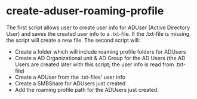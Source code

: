 # create-aduser-roaming-profile
The first script allows user to create user info for ADUser (Active Directory User) and saves the created user info to a .txt-file. If the .txt-file is missing, the script will create a new file. The second script will:
  - Create a folder which will include roaming profile folders for ADUsers
  - Create a AD Organizational unit & AD Group for the AD Users (the AD Users are created later with this script; the user info is read from .txt-file)
  - Create a ADUser from the .txt-files' user info
  - Create a SMBShare for ADUsers just created
  - Add the roaming profile path for the ADUsers just created.
